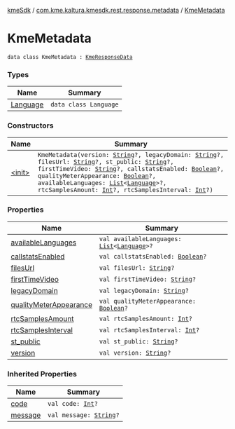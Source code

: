 [kmeSdk](../../index.md) / [com.kme.kaltura.kmesdk.rest.response.metadata](../index.md) / [KmeMetadata](./index.md)

# KmeMetadata

`data class KmeMetadata : `[`KmeResponseData`](../../com.kme.kaltura.kmesdk.rest.response/-kme-response-data/index.md)

### Types

| Name | Summary |
|---|---|
| [Language](-language/index.md) | `data class Language` |

### Constructors

| Name | Summary |
|---|---|
| [&lt;init&gt;](-init-.md) | `KmeMetadata(version: `[`String`](https://kotlinlang.org/api/latest/jvm/stdlib/kotlin/-string/index.html)`?, legacyDomain: `[`String`](https://kotlinlang.org/api/latest/jvm/stdlib/kotlin/-string/index.html)`?, filesUrl: `[`String`](https://kotlinlang.org/api/latest/jvm/stdlib/kotlin/-string/index.html)`?, st_public: `[`String`](https://kotlinlang.org/api/latest/jvm/stdlib/kotlin/-string/index.html)`?, firstTimeVideo: `[`String`](https://kotlinlang.org/api/latest/jvm/stdlib/kotlin/-string/index.html)`?, callstatsEnabled: `[`Boolean`](https://kotlinlang.org/api/latest/jvm/stdlib/kotlin/-boolean/index.html)`?, qualityMeterAppearance: `[`Boolean`](https://kotlinlang.org/api/latest/jvm/stdlib/kotlin/-boolean/index.html)`?, availableLanguages: `[`List`](https://kotlinlang.org/api/latest/jvm/stdlib/kotlin.collections/-list/index.html)`<`[`Language`](-language/index.md)`>?, rtcSamplesAmount: `[`Int`](https://kotlinlang.org/api/latest/jvm/stdlib/kotlin/-int/index.html)`?, rtcSamplesInterval: `[`Int`](https://kotlinlang.org/api/latest/jvm/stdlib/kotlin/-int/index.html)`?)` |

### Properties

| Name | Summary |
|---|---|
| [availableLanguages](available-languages.md) | `val availableLanguages: `[`List`](https://kotlinlang.org/api/latest/jvm/stdlib/kotlin.collections/-list/index.html)`<`[`Language`](-language/index.md)`>?` |
| [callstatsEnabled](callstats-enabled.md) | `val callstatsEnabled: `[`Boolean`](https://kotlinlang.org/api/latest/jvm/stdlib/kotlin/-boolean/index.html)`?` |
| [filesUrl](files-url.md) | `val filesUrl: `[`String`](https://kotlinlang.org/api/latest/jvm/stdlib/kotlin/-string/index.html)`?` |
| [firstTimeVideo](first-time-video.md) | `val firstTimeVideo: `[`String`](https://kotlinlang.org/api/latest/jvm/stdlib/kotlin/-string/index.html)`?` |
| [legacyDomain](legacy-domain.md) | `val legacyDomain: `[`String`](https://kotlinlang.org/api/latest/jvm/stdlib/kotlin/-string/index.html)`?` |
| [qualityMeterAppearance](quality-meter-appearance.md) | `val qualityMeterAppearance: `[`Boolean`](https://kotlinlang.org/api/latest/jvm/stdlib/kotlin/-boolean/index.html)`?` |
| [rtcSamplesAmount](rtc-samples-amount.md) | `val rtcSamplesAmount: `[`Int`](https://kotlinlang.org/api/latest/jvm/stdlib/kotlin/-int/index.html)`?` |
| [rtcSamplesInterval](rtc-samples-interval.md) | `val rtcSamplesInterval: `[`Int`](https://kotlinlang.org/api/latest/jvm/stdlib/kotlin/-int/index.html)`?` |
| [st_public](st_public.md) | `val st_public: `[`String`](https://kotlinlang.org/api/latest/jvm/stdlib/kotlin/-string/index.html)`?` |
| [version](version.md) | `val version: `[`String`](https://kotlinlang.org/api/latest/jvm/stdlib/kotlin/-string/index.html)`?` |

### Inherited Properties

| Name | Summary |
|---|---|
| [code](../../com.kme.kaltura.kmesdk.rest.response/-kme-response-data/code.md) | `val code: `[`Int`](https://kotlinlang.org/api/latest/jvm/stdlib/kotlin/-int/index.html)`?` |
| [message](../../com.kme.kaltura.kmesdk.rest.response/-kme-response-data/message.md) | `val message: `[`String`](https://kotlinlang.org/api/latest/jvm/stdlib/kotlin/-string/index.html)`?` |
